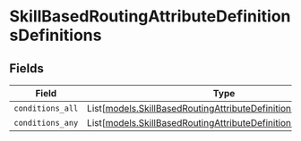 # SkillBasedRoutingAttributeDefinitionsDefinitions


## Fields

| Field                                                                                                                              | Type                                                                                                                               | Required                                                                                                                           | Description                                                                                                                        |
| ---------------------------------------------------------------------------------------------------------------------------------- | ---------------------------------------------------------------------------------------------------------------------------------- | ---------------------------------------------------------------------------------------------------------------------------------- | ---------------------------------------------------------------------------------------------------------------------------------- |
| `conditions_all`                                                                                                                   | List[[models.SkillBasedRoutingAttributeDefinitionsConditionsAll](../models/skillbasedroutingattributedefinitionsconditionsall.md)] | :heavy_minus_sign:                                                                                                                 | N/A                                                                                                                                |
| `conditions_any`                                                                                                                   | List[[models.SkillBasedRoutingAttributeDefinitionsConditionsAny](../models/skillbasedroutingattributedefinitionsconditionsany.md)] | :heavy_minus_sign:                                                                                                                 | N/A                                                                                                                                |